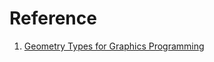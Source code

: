 # Reference

1. [Geometry Types for Graphics Programming](https://www.cs.cornell.edu/~asampson/media/papers/gator-oopsla2020-preprint.pdf)


